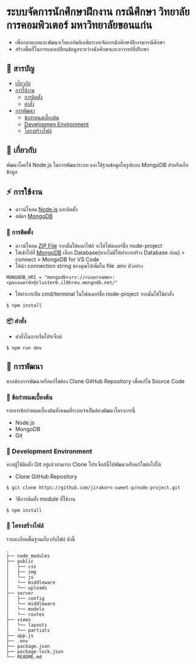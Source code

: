 # ระบบจัดการนักศึกษาฝึกงาน กรณีศึกษา วิทยาลัยการคอมพิวเตอร์ มหาวิทยาลัยขอนแก่น
- เพื่อออกแบบและพัฒนาเว็บแอปพลิเคชันระบบจัดการนักศึกษาฝึกงานกรณีศึกษา
- สร้างพื้นที่ในการแลกเปลี่ยนข้อมูลระหว่างนักศึกษาและอาจารย์ที่ปรึกษา

## :ledger: สารบัญ

- [เกี่ยวกับ](#beginner-about)
- [การใช้งาน](#zap-usage)
  - [การติดตั้ง](#electric_plug-installation)
  - [คำสั่ง](#package-commands)
- [การพัฒนา](#wrench-development)
  - [ข้อกำหนดเบื้องต้น](#notebook-pre-requisites)
  - [Developmen Environment](#nut_and_bolt-development-environment)
  - [โครงสร้างไฟล์](#file_folder-file-structure)

##  :beginner: เกี่ยวกับ
พัฒนาโดยใช้ Node.js ในการพัฒนาระบบ และใช้ฐานข้อมูลในรูปแบบ MongoDB สำหรับเก็บข้อมูล

## :zap: การใช้งาน
- ดาวน์โหลด [Node.js](https://nodejs.org/en) และติดตั้ง
- สมัคร [MongoDB](https://www.mongodb.com/)

###  :electric_plug: การติดตั้ง
- ดาวน์โหลด [ZIP File](https://github.com/jirakorn-sweet-p/node-project.git) จากนั้นให้แตกไฟล์ จะได้โฟลเดอร์ชื่อ node-project
- ให้เข้าไปที่ [MongoDB](https://www.mongodb.com/) เลือก Database(หากไม่มีให้ทำการสร้าง Database ก่อน) > connect > MongoDB for VS Code
- ให้นำ connection string ของคุณไปเพิ่มใน file .env ตัวอย่าง
```
MONGODB_URI = "mongodb+srv://<username>:<password>@cluster0.il0hreu.mongodb.net/"
```
- ให้ทำการเปิด cmd/terminal ในโฟลเดอร์ชื่อ node-project จากนั้นให้ใช้คำสั่ง

```
$ npm install
```

###  :package: คำสั่ง
- คำสั่งในการเริ่มโปรเจ็กต์
```
$ npm run dev
```

##  :wrench: การพัฒนา
หากต้องการพัฒนาหรือแก้ไขต้อง Clone GitHub Repository เพื่อแก้ไข Source Code

### :notebook: ข้อกำหนดเบื้องต้น
รายการข้อกำหนดเบื้องต้นทั้งหมดที่ระบบจำเป็นต้องพัฒนาโครงการนี้
- Node.js
- MongoDB
- Git

###  :nut_and_bolt: Development Environment
หากผู้ใช้ติดตั้ง Git อยู่แล้วสามารถ Clone โปรเจ็กต์นี้ไปพัฒนาหรือแก้ไขต่อไปได้
- Clone GitHub Repository
```
$ git clone https://github.com/jirakorn-sweet-p/node-project.git
```
- วิธีการติดตั้ง module ที่ใช้งาน
```
$ npm install
```


###  :file_folder: โครงสร้างไฟล์
รายละเอียดพื้นฐานเกี่ยวกับไฟล์ ดังนี้

```
.
├── node_modules
├── public
│   ├── css
│   ├── img
│   └── js
│   └── middleware
│   └── uploads
├── server
│   ├── config
│   └── middleware
│   └── models
│   └── routes
├── views
│   └── layouts
│   └── partials
├── app.js
├── .env
├── package.json
├── package-lock.json
└── README.md
```
